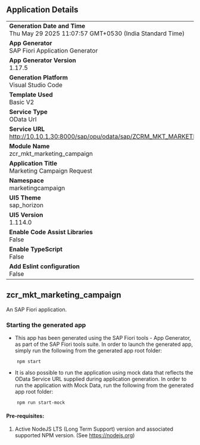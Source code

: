 ## Application Details
|               |
| ------------- |
|**Generation Date and Time**<br>Thu May 29 2025 11:07:57 GMT+0530 (India Standard Time)|
|**App Generator**<br>SAP Fiori Application Generator|
|**App Generator Version**<br>1.17.5|
|**Generation Platform**<br>Visual Studio Code|
|**Template Used**<br>Basic V2|
|**Service Type**<br>OData Url|
|**Service URL**<br>http://10.10.1.30:8000/sap/opu/odata/sap/ZCRM_MKT_MARKETING_CAMPAIGN_SRV|
|**Module Name**<br>zcr_mkt_marketing_campaign|
|**Application Title**<br>Marketing Campaign Request|
|**Namespace**<br>marketingcampaign|
|**UI5 Theme**<br>sap_horizon|
|**UI5 Version**<br>1.114.0|
|**Enable Code Assist Libraries**<br>False|
|**Enable TypeScript**<br>False|
|**Add Eslint configuration**<br>False|

## zcr_mkt_marketing_campaign

An SAP Fiori application.

### Starting the generated app

-   This app has been generated using the SAP Fiori tools - App Generator, as part of the SAP Fiori tools suite.  In order to launch the generated app, simply run the following from the generated app root folder:

```
    npm start
```

- It is also possible to run the application using mock data that reflects the OData Service URL supplied during application generation.  In order to run the application with Mock Data, run the following from the generated app root folder:

```
    npm run start-mock
```

#### Pre-requisites:

1. Active NodeJS LTS (Long Term Support) version and associated supported NPM version.  (See https://nodejs.org)


